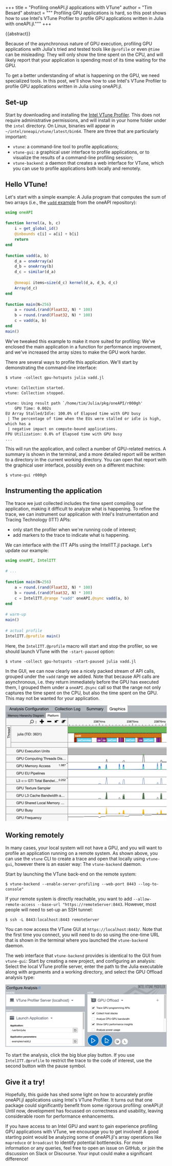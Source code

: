 +++
title = "Profiling oneAPI.jl applications with VTune"
author = "Tim Besard"
abstract = """
  Profiling GPU applications is hard, so this post shows how to use Intel's
  VTune Profiler to profile GPU applications written in Julia with oneAPI.jl."""
+++

{{abstract}}

Because of the asynchronous nature of GPU execution, profiling GPU applications
with Julia's tried and tested tools like `@profile` or even `@time` can be
misleading: They will only show the time spent on the CPU, and will likely
report that your application is spending most of its time waiting for the GPU.

To get a better understanding of what is happening on the GPU, we need
specialized tools. In this post, we'll show how to use Intel's VTune Profiler to
profile GPU applications written in Julia using oneAPI.jl.


## Set-up

Start by downloading and installing the [Intel VTune
Profiler](https://www.intel.com/content/www/us/en/developer/tools/oneapi/vtune-profiler-download.html).
This does not require administrative permissions, and will install in your home
folder under the `intel` directory. On Linux, binaries will appear in
`~/intel/oneapi/vtune/latest/bin64`. There are three that are particularly
important:

- `vtune`: a command-line tool to profile applications;
- `vtune-gui`: a graphical user interface to profile applications, or to
  visualize the results of a command-line profiling session;
- `vtune-backend`: a daemon that creates a web interface for VTune, which you
  can use to profile applications both locally and remotely.


## Hello VTune!

Let's start with a simple example: A Julia program that computes the sum of two
arrays (i.e., the [`vadd`
example](https://github.com/JuliaGPU/oneAPI.jl/blob/master/examples/vadd.jl)
from the oneAPI repository):

```julia
using oneAPI

function kernel(a, b, c)
    i = get_global_id()
    @inbounds c[i] = a[i] + b[i]
    return
end

function vadd(a, b)
    d_a = oneArray(a)
    d_b = oneArray(b)
    d_c = similar(d_a)

    @oneapi items=size(d_c) kernel(d_a, d_b, d_c)
    Array(d_c)
end

function main(N=256)
    a = round.(rand(Float32, N) * 100)
    b = round.(rand(Float32, N) * 100)
    c = vadd(a, b)
end
main()
```

We've tweaked this example to make it more suited for profiling: We've enclosed
the main application in a function for performance improvement, and we've
increased the array sizes to make the GPU work harder.

There are several ways to profile this application. We'll start by demonstrating
the command-line interface:

```
$ vtune -collect gpu-hotspots julia vadd.jl

vtune: Collection started.
vtune: Collection stopped.

vtune: Using result path `/home/tim/Julia/pkg/oneAPI/r000gh'
    GPU Time: 0.002s
EU Array Stalled/Idle: 100.0% of Elapsed time with GPU busy
 | The percentage of time when the EUs were stalled or idle is high, which has a
 | negative impact on compute-bound applications.
FPU Utilization: 0.0% of Elapsed time with GPU busy
...
```

This will run the application, and collect a number of GPU-related metrics. A
summary is shown in the terminal, and a more detailed report will be written
to a directory in the current working directory. You can open that report with
the graphical user interface, possibly even on a different machine:

```
$ vtune-gui r000gh
```


## Instrumenting the application

The trace we just collected includes the time spent compiling our application,
making it difficult to analyze what is happening. To refine the trace, we can
instrument our application with Intel's Instrumentation and Tracing Technology
(ITT) APIs:

- only start the profiler when we're running code of interest;
- add markers to the trace to indicate what is happening.

We can interface with the ITT APIs using the IntelITT.jl package. Let's update
our example:

```julia
using oneAPI, IntelITT

# ...

function main(N=256)
    a = round.(rand(Float32, N) * 100)
    b = round.(rand(Float32, N) * 100)
    c = IntelITT.@range "vadd" oneAPI.@sync vadd(a, b)
end

# warm-up
main()

# actual profile
IntelITT.@profile main()
```

Here, the `IntelITT.@profile` macro will start and stop the profiler, so we
should launch VTune with the `-start-paused` option:

```
$ vtune -collect gpu-hotspots -start-paused julia vadd.jl
```

In the GUI, we can now clearly see a nicely packed stream of API calls, grouped
under the `vadd` range we added. Note that because API calls are asynchronous,
i.e. they return immediately before the GPU has executed them, I grouped them
under a `oneAPI.@sync` call so that the range not only captures the time spent
on the CPU, but also the time spent on the GPU. This may not be wanted for your
application.

![VTune timeline](vtune_timeline.png)


## Working remotely

In many cases, your local system will not have a GPU, and you will want to
profile an application running on a remote system. As shown above, you can
use the `vtune` CLI to create a trace and open that locally using `vtune-gui`,
however there is an easier way: The `vtune-backend` daemon.

Start by launching the VTune back-end on the remote system:

```
$ vtune-backend --enable-server-profiling --web-port 8443 --log-to-console"
```

If your remote system is directly reachable, you want to add
`--allow-remote-access --base-url "https://remoteServer:8443`. However,
most people will need to set-up an SSH tunnel:

```
$ ssh -L 8443:localhost:8443 remoteServer
```

You can now access the VTune GUI at `https://localhost:8443/`. Note that the
first time you connect, you will need to do so using the one-time URL that is
shown in the terminal where you launched the `vtune-backend` daemon.

The web interface that `vtune-backend` provides is identical to the GUI from
`vtune-gui`: Start by creating a new project, and configuring an analysis:
Select the local VTune profile server, enter the path to the Julia executable
along with arguments and a working directory, and select the GPU Offload
analysis type:

![VTune WebUI](vtune_webui.png)

To start the analysis, click the big blue play button. If you use
`IntelITT.@profile` to restrict the trace to the code of interest, use the
second button with the pause symbol.


## Give it a try!

Hopefully, this guide has shed some light on how to accurately profile oneAPI.jl
applications using Intel's VTune Profiler. It turns out that one package could
significantly benefit from some rigorous profiling: oneAPI.jl! Until now,
development has focussed on correctness and usability, leaving considerable room
for performance enhancements.

If you have access to an Intel GPU and want to gain experience profiling GPU
applications with VTune, we encourage you to get involved! A good starting point
would be analyzing some of oneAPI.jl's array operations like `mapreduce` or
`broadcast` to identify potential bottlenecks. For more information or any
queries, feel free to open an issue on GitHub, or join the discussion on Slack
or Discourse. Your input could make a significant difference!
